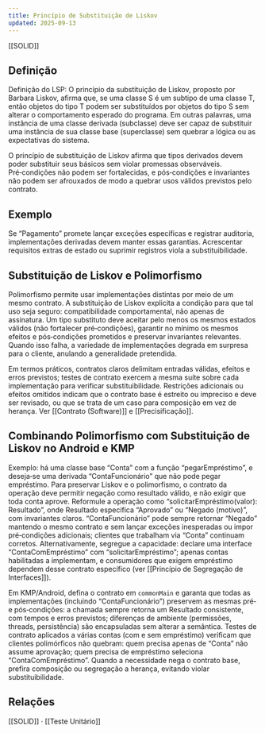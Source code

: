```yaml
---
title: Princípio de Substituição de Liskov
updated: 2025-09-13
---
```

[[SOLID]]
## Definição

Definição do LSP: O princípio da substituição de Liskov, proposto por Barbara Liskov, afirma que, se uma classe S é um subtipo de uma classe T, então objetos do tipo T podem ser substituídos por objetos do tipo S sem alterar o comportamento esperado do programa. Em outras palavras, uma instância de uma classe derivada (subclasse) deve ser capaz de substituir uma instância de sua classe base (superclasse) sem quebrar a lógica ou as expectativas do sistema.

O princípio de substituição de Liskov afirma que tipos derivados devem poder substituir seus básicos sem violar promessas observáveis. Pré‑condições não podem ser fortalecidas, e pós‑condições e invariantes não podem ser afrouxados de modo a quebrar usos válidos previstos pelo contrato.

## Exemplo

Se “Pagamento” promete lançar exceções específicas e registrar auditoria, implementações derivadas devem manter essas garantias. Acrescentar requisitos extras de estado ou suprimir registros viola a substituibilidade.

## Substituição de Liskov e Polimorfismo

Polimorfismo permite usar implementações distintas por meio de um mesmo contrato. A substituição de Liskov explicita a condição para que tal uso seja seguro: compatibilidade comportamental, não apenas de assinatura. Um tipo substituto deve aceitar pelo menos os mesmos estados válidos (não fortalecer pré‑condições), garantir no mínimo os mesmos efeitos e pós‑condições prometidos e preservar invariantes relevantes. Quando isso falha, a variedade de implementações degrada em surpresa para o cliente, anulando a generalidade pretendida.

Em termos práticos, contratos claros delimitam entradas válidas, efeitos e erros previstos; testes de contrato exercem a mesma suíte sobre cada implementação para verificar substituibilidade. Restrições adicionais ou efeitos omitidos indicam que o contrato base é estreito ou impreciso e deve ser revisado, ou que se trata de um caso para composição em vez de herança. Ver [[Contrato (Software)]] e [[Precisificação]].

## Combinando Polimorfismo com Substituição de Liskov no Android e KMP

Exemplo: há uma classe base “Conta” com a função “pegarEmpréstimo”, e deseja‑se uma derivada “ContaFuncionário” que não pode pegar empréstimo. Para preservar Liskov e o polimorfismo, o contrato da operação deve permitir negação como resultado válido, e não exigir que toda conta aprove. Reformule a operação como “solicitarEmpréstimo(valor): Resultado”, onde Resultado especifica “Aprovado” ou “Negado (motivo)”, com invariantes claros. “ContaFuncionário” pode sempre retornar “Negado” mantendo o mesmo contrato e sem lançar exceções inesperadas ou impor pré‑condições adicionais; clientes que trabalham via “Conta” continuam corretos. Alternativamente, segregue a capacidade: declare uma interface “ContaComEmpréstimo” com “solicitarEmpréstimo”; apenas contas habilitadas a implementam, e consumidores que exigem empréstimo dependem desse contrato específico (ver [[Princípio de Segregação de Interfaces]]).

Em KMP/Android, defina o contrato em `commonMain` e garanta que todas as implementações (incluindo “ContaFuncionário”) preservem as mesmas pré‑ e pós‑condições: a chamada sempre retorna um Resultado consistente, com tempos e erros previstos; diferenças de ambiente (permissões, threads, persistência) são encapsuladas sem alterar a semântica. Testes de contrato aplicados a várias contas (com e sem empréstimo) verificam que clientes polimórficos não quebram: quem precisa apenas de “Conta” não assume aprovação; quem precisa de empréstimo seleciona “ContaComEmpréstimo”. Quando a necessidade nega o contrato base, prefira composição ou segregação a herança, evitando violar substituibilidade.

## Relações
[[SOLID]] · [[Teste Unitário]]
